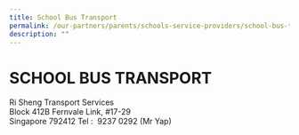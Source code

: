 ```yaml
---
title: School Bus Transport
permalink: /our-partners/parents/schools-service-providers/school-bus-transport/
description: ""
---
```

# **SCHOOL BUS TRANSPORT**

Ri Sheng Transport Services  
Block 412B Fernvale Link, #17-29  
Singapore 792412 Tel :  9237 0292 (Mr Yap)